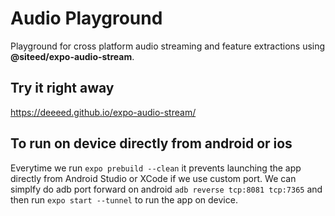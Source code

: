 # Audio Playground

Playground for cross platform audio streaming and feature extractions using **@siteed/expo-audio-stream**.

## Try it right away

https://deeeed.github.io/expo-audio-stream/


## To run on device directly from android or ios

Everytime we run `expo prebuild --clean` it prevents launching the app directly from Android Studio or XCode if we use custom port. We can simplfy do adb port forward on android `adb reverse tcp:8081 tcp:7365` and then run `expo start --tunnel` to run the app on device.